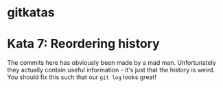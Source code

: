 # gitkatas
# Kata 7: Reordering history
The commits here has obviously been made by a mad man.
Unfortunately they actually contain useful information - it's just that the history is weird.
You should fix this such that our `git log` looks great!